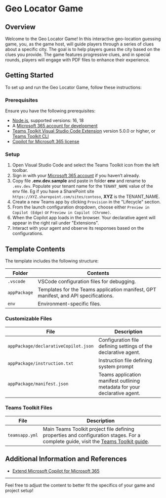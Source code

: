 # Geo Locator Game

## Overview

Welcome to the Geo Locator Game! In this interactive geo-location guessing game, you, as the game host, will guide players through a series of clues about a specific city. The goal is to help players guess the city based on the clues you provide. The game features progressive clues, and in special rounds, players will engage with PDF files to enhance their experience.

## Getting Started

To set up and run the Geo Locator Game, follow these instructions:

### Prerequisites

Ensure you have the following prerequisites:

- [Node.js](https://nodejs.org/), supported versions: 16, 18
- A [Microsoft 365 account for development](https://docs.microsoft.com/microsoftteams/platform/toolkit/accounts)
- [Teams Toolkit Visual Studio Code Extension](https://aka.ms/teams-toolkit) version 5.0.0 or higher, or [Teams Toolkit CLI](https://aka.ms/teamsfx-toolkit-cli)
- [Copilot for Microsoft 365 license](https://learn.microsoft.com/microsoft-365-copilot/extensibility/prerequisites#prerequisites)

### Setup

1. Open Visual Studio Code and select the Teams Toolkit icon from the left toolbar.
2. Sign in with your [Microsoft 365 account](https://docs.microsoft.com/microsoftteams/platform/toolkit/accounts) if you haven’t already.
3. Copy file **.env.dev.sample** and paste in folder **env** and rename to `.env.dev`. Populate your tenant name for the `TENANT_NAME` value of the env file. Eg if you have a SharePoint site `https://XYZ.sharepoint.com/sites/contoso`, **XYZ** is the TENANT_NAME.
4. Create a new Teams app by clicking `Provision` in the "Lifecycle" section.
5. From the launch configuration dropdown, choose either `Preview in Copilot (Edge)` or `Preview in Copilot (Chrome)`.
6. When the Copilot app loads in the browser. Your declarative agent will appear in the right rail under "Extensions".
7. Interact with your agent and observe its responses based on the configurations.

## Template Contents

The template includes the following structure:

| Folder       | Contents                                                                                 |
| ------------ | ---------------------------------------------------------------------------------------- |
| `.vscode`    | VSCode configuration files for debugging.                                               |
| `appPackage` | Templates for the Teams application manifest, GPT manifest, and API specifications.       |
| `env`        | Environment-specific files.                                                                |

### Customizable Files

| File                                 | Description                                                                                   |
| ------------------------------------ | --------------------------------------------------------------------------------------------- |
| `appPackage/declarativeCopilot.json` | Configuration file defining settings of the declarative agent.            |
| `appPackage/instruction.txt` | Instruction file defining system prompt          |
| `appPackage/manifest.json`           | Teams application manifest outlining metadata for your declarative agent.                  |

### Teams Toolkit Files

| File           | Description                                                                                                                   |
| -------------- | ----------------------------------------------------------------------------------------------------------------------------- |
| `teamsapp.yml` | Main Teams Toolkit project file defining properties and configuration stages. For a complete guide, visit the [Teams Toolkit guide](https://github.com/OfficeDev/TeamsFx/wiki/Teams-Toolkit-Visual-Studio-Code-v5-Guide#overview). |

## Additional Information and References

- [Extend Microsoft Copilot for Microsoft 365](https://aka.ms/teamsfx-copilot-plugin)


---

Feel free to adjust the content to better fit the specifics of your game and project setup!


